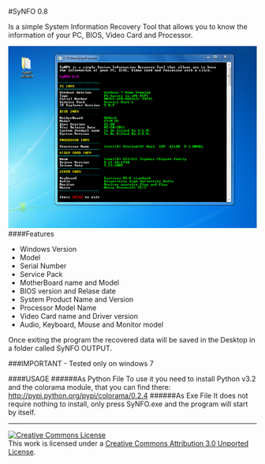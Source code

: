 #SyNFO 0.8

Is a simple System Information Recovery Tool that allows you to know the information of your PC, BIOS, Video Card and Processor.

![](https://github.com/ReiKurti/SyNFO/blob/master/SyNFO%200.8/SyNFO%200.8.PNG?raw=true)
####Features
* Windows Version
* Model
* Serial Number
* Service Pack 
* MotherBoard name and Model
* BIOS version and Relase date
* System Product Name and Version
* Processor Model Name
* Video Card name and Driver version
* Audio, Keyboard, Mouse and Monitor model

Once exiting the program the recovered data will be saved in the Desktop in a folder called SyNFO OUTPUT.

###IMPORTANT - Tested only on windows 7

####USAGE
######As Python File
To use it you need to install Python v3.2 and the colorama module,
that you can find there: http://pypi.python.org/pypi/colorama/0.2.4
######As Exe File
It does not require nothing to install, only press SyNFO.exe and the program will start by itself.

--------------------------------------------------------------------------------------------
<a rel="license" href="http://creativecommons.org/licenses/by/3.0/"><img alt="Creative Commons License" style="border-width:0" src="http://i.creativecommons.org/l/by/3.0/88x31.png" /></a><br />This work is licensed under a <a rel="license" href="http://creativecommons.org/licenses/by/3.0/">Creative Commons Attribution 3.0 Unported License</a>.